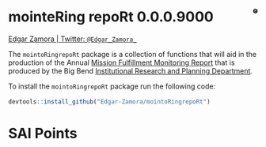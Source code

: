 mointeRing repoRt 0.0.0.9000 <img src="man/hex.png" align="right" style="width:10px;height:10x;"/>
==================================================================================================

[Edgar Zamora \| Twitter:
`@Edgar_Zamora_`](https://twitter.com/Edgar_Zamora_)

The `mointoRingrepoRt` package is a collection of functions that will
aid in the production of the Annual [Mission Fulfillment Monitoring
Report](https://www.bigbend.edu/monitoring-reports/) that is produced by
the Big Bend [Institutional Research and Planning
Department](https://www.bigbend.edu/information-center/institutional-research-planning/).

To install the `mointoRingrepoRt` package run the following code:

``` r
devtools::install_github("Edgar-Zamora/mointoRingrepoRt")
```

SAI Points
==========
